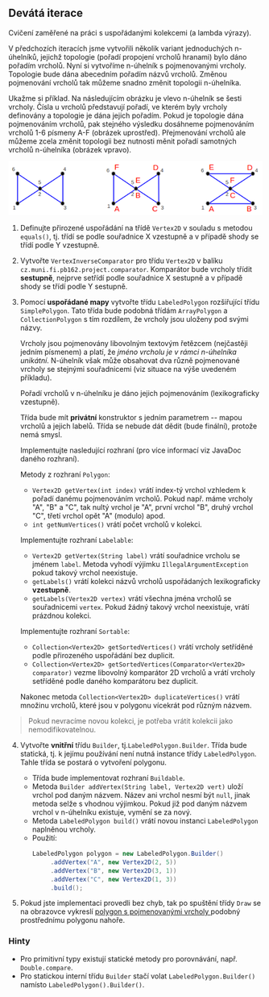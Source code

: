 ## Devátá iterace

Cvičení zaměřené na práci s uspořádanými kolekcemi (a lambda výrazy).

V předchozích iteracích jsme vytvořili několik variant jednoduchých n-úhelníků, jejichž topologie
(pořadí propojení vrcholů hranami) bylo dáno pořadím vrcholů.
Nyní si vytvoříme n-úhelník s pojmenovanými vrcholy.
Topologie bude dána abecedním pořadím názvů vrcholů.
Změnou pojmenování vrcholů tak můžeme snadno změnit topologii n-úhelníka.

Ukažme si příklad. Na následujícím obrázku je vlevo n-úhelník se šesti vrcholy.
Čísla u vrcholů představují pořadí, ve kterém byly vrcholy definovány a topologie je dána jejich pořadím.
Pokud je topologie dána pojmenováním vrcholů, pak stejného výsledku dosáhneme
pojmenováním vrcholů 1-6 písmeny A-F (obrázek uprostřed).
Přejmenování vrcholů ale můžeme zcela změnit topologii bez nutnosti měnit pořadí samotných vrcholů n-úhelníka
(obrázek vpravo).

![topologie](images/09a.png)

1.  Definujte přirozené uspořádání na třídě `Vertex2D` v souladu s metodou `equals()`,
    tj. třídí se podle souřadnice X vzestupně a v případě shody se třídí podle Y vzestupně.

2.  Vytvořte `VertexInverseComparator` pro třídu `Vertex2D` v balíku `cz.muni.fi.pb162.project.comparator`.
    Komparátor bude vrcholy třídit **sestupně**, nejprve setřídí podle souřadnice X sestupně
    a v případě shody se třídí podle Y sestupně.

3.  Pomocí **uspořádané mapy** vytvořte třídu `LabeledPolygon` rozšiřující třídu `SimplePolygon`.
    Tato třída bude podobná třídám `ArrayPolygon` a `CollectionPolygon` s tím rozdílem,
    že vrcholy jsou uloženy pod svými názvy.

    Vrcholy jsou pojmenovány libovolným textovým řetězcem (nejčastěji jedním písmenem)
    a platí, že *jméno vrcholu je v rámci n-úhelníka unikátní*.
    N-úhelník však může obsahovat dva různě pojmenované vrcholy se stejnými souřadnicemi
    (viz situace na výše uvedeném příkladu).

    Pořadí vrcholů v n-úhelníku je dáno jejich pojmenováním (lexikograficky vzestupně).

    Třída bude mít **privátní** konstruktor s jedním parametrem -- mapou vrcholů a jejich labelů.
    Třída se nebude dát dědit (bude finální), protože nemá smysl.

    Implementujte nasledující rozhraní (pro více informací viz JavaDoc daného rozhraní).

    Metody z rozhraní `Polygon`:
    *   `Vertex2D getVertex(int index)` vrátí index-tý vrchol vzhledem k pořadí danému pojmenováním vrcholů.
        Pokud např. máme vrcholy "A", "B" a "C", tak nultý vrchol je "A",
        první vrchol "B", druhý vrchol "C", třetí vrchol opět "A" (modulo) apod.
    *   `int getNumVertices()` vrátí počet vrcholů v kolekci.

    Implementujte rozhraní `Labelable`:
    *   `Vertex2D getVertex(String label)` vrátí souřadnice vrcholu se jménem `label`.
        Metoda vyhodí výjimku `IllegalArgumentException` pokud takový vrchol neexistuje.
    *   `getLabels()` vrátí kolekci názvů vrcholů uspořádaných lexikograficky **vzestupně**.
    *   `getLabels(Vertex2D vertex)` vrátí všechna jména vrcholů se souřadnicemi `vertex`.
        Pokud žádný takový vrchol neexistuje, vrátí prázdnou kolekci.

    Implementujte rozhraní `Sortable`:
    *   `Collection<Vertex2D> getSortedVertices()` vrátí vrcholy setříděné podle přirozeného uspořádání bez duplicit.
    *   `Collection<Vertex2D> getSortedVertices(Comparator<Vertex2D> comparator)` vezme libovolný komparátor 2D vrcholů
        a vrátí vrcholy setříděné podle daného komparátoru bez duplicit.

    Nakonec metoda `Collection<Vertex2D> duplicateVertices()` vrátí množinu vrcholů,
    které jsou v polygonu vícekrát pod různým názvem.
> Pokud nevracíme novou kolekci, je potřeba vrátit kolekcii jako nemodifikovatelnou.

4. Vytvořte **vnitřní** třídu `Builder`, tj.`LabeledPolygon.Builder`.
   Třída bude statická, tj. k jejímu používání není nutná instance třídy `LabeledPolygon`.
   Tahle třída se postará o vytvoření polygonu.
   *   Třída bude implementovat rozhraní `Buildable`.
   *   Metoda `Builder addVertex(String label, Vertex2D vert)` uloží vrchol pod daným názvem.
       Název ani vrchol nesmí být `null`, jinak metoda selže s vhodnou výjimkou.
       Pokud již pod daným názvem vrchol v n-úhelníku existuje, vymění se za nový.
   *   Metoda `LabeledPolygon build()` vrátí novou instanci `LabeledPolygon` naplněnou vrcholy.
   *   Použití:
       ```java
       LabeledPolygon polygon = new LabeledPolygon.Builder()
            .addVertex("A", new Vertex2D(2, 5))
            .addVertex("B", new Vertex2D(3, 1))
            .addVertex("C", new Vertex2D(1, 3))
            .build();
       ```

5.  Pokud jste implementaci provedli bez chyb, tak po spuštění třídy `Draw`
    se na obrazovce vykreslí [polygon s pojmenovanými vrcholy
    ](https://gitlab.fi.muni.cz/pb162/pb162-course-info/wikis/draw-images)
    podobný prostřednímu polygonu nahoře.

### Hinty

- Pro primitivní typy existují statické metody pro porovnávání, např. `Double.compare`.
- Pro statickou interní třídu `Builder` stačí volat `LabeledPolygon.Builder()` namísto `LabeledPolygon().Builder()`.
